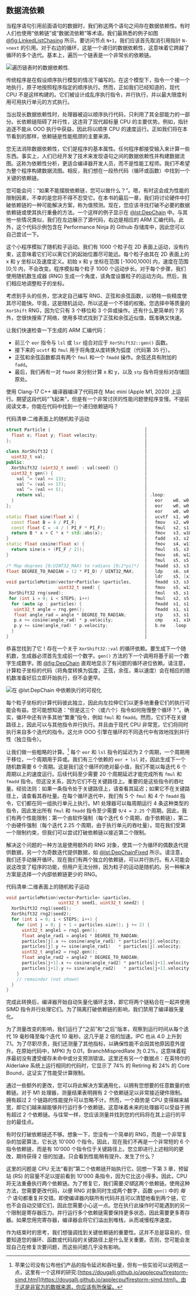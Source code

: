 
## 数据流依赖

当程序语句引用前面语句的数据时，我们称这两个语句之间存在数据依赖性。有时人们也使用“依赖链”或“数据流依赖”等术语。我们最熟悉的例子如图 [@fig:LinkedListChasing](#LinkedListChasing) 所示。要访问节点 `N+1`，我们应该首先取消引用指针 `N->next` 的引用。对于右边的循环，这是一个递归的数据依赖性，这意味着它跨越了循环的多个迭代。基本上，遍历一个链表是一个非常长的依赖链。

![遍历链表时的数据依赖性.](https://raw.githubusercontent.com/dendibakh/perf-book/main/img/computation-opts/LinkedListChasing.png)<div id="LinkedListChasing"></div>


传统程序是在假设顺序执行模型的情况下编写的。在这个模型下，指令一个接一个地执行，原子地按照程序指定的顺序执行。然而，正如我们已经知道的，现代 CPU 不是这样构建的。它们被设计成乱序执行指令，并行执行，并以最大限度利用可用执行单元的方式执行。

当出现长数据依赖性时，处理器被迫以顺序执行代码，只利用了其全部能力的一部分。长依赖链阻碍了并行性，这违背了现代超标量 CPU 的主要优势。例如，指针追逐不能从 OOO 执行中获益，因此将以顺序 CPU 的速度运行。正如我们将在本节看到的那样，依赖链是性能瓶颈的主要来源。

您无法消除数据依赖性，它们是程序的基本属性。任何程序都接受输入来计算一些东西。事实上，人们已经开发了技术来发现语句之间的数据依赖性并构建数据流图。这称为依赖性分析，更适合编译器开发人员，而不是性能工程师。我们不希望为整个程序构建数据流图。相反，我们想在一段热代码（循环或函数）中找到一个关键的依赖链。

您可能会问：“如果不能摆脱依赖链，您可以做什么？”。嗯，有时这会成为性能的限制因素，不幸的是您将不得不忍受它。在本书的最后一章，我们将讨论硬件中打破依赖链的一种可能解决方案，称为值预测。现在，您应该寻找打破不必要的数据依赖链或使其执行重叠的方法。一个这样的例子显示在 [@lst:DepChain](#DepChain) 中。与其他一些情况类似，我们在左边展示了源代码，右边是相应的 ARM 汇编代码。此外，这个代码示例包含在 Performance Ninja 的 Github 存储库中，因此您可以自己尝试一下。

这个小程序模拟了随机粒子运动。我们有 1000 个粒子在 2D 表面上运动，没有约束，这意味着它们可以离它们的起始位置尽可能远。每个粒子由其在 2D 表面上的 x 和 y 坐标以及速度定义。初始 x 和 y 坐标在范围 [-1000,1000] 内，速度在范围 [0;1] 内，不会改变。程序模拟每个粒子 1000 个运动步长。对于每个步骤，我们使用随机数生成器 (RNG) 生成一个角度，该角度设置粒子的运动方向。然后，我们相应地调整粒子的坐标。

考虑到手头的任务，您决定自己编写 RNG、正弦和余弦函数，以牺牲一些精度使其尽可能快。毕竟，这是随机运动，所以这是一个不错的权衡。您选择中等质量的 `XorShift` RNG，因为它只有 3 个移位和 3 个异或操作。还有什么更简单的？另外，您很快搜索了网络，使用多项式找到了正弦和余弦近似值，既准确又快速。

让我们快速检查一下生成的 ARM 汇编代码：
* 前三个 `eor` 指令与 `lsl` 或 `lsr` 组合对应于 `XorShift32::gen()` 函数。
* 接下来的 `ucvtf` 和 `fmul` 用于将角度从度转换为弧度（代码第 35 行）。
* 正弦和余弦函数都具有两个 `fmul` 和一个 `fmadd` 操作。余弦还具有附加的 `fadd`。
* 最后，我们再有一对 `fmadd` 来分别计算 x 和 y，以及 `stp` 指令将坐标对存储回原处。

使用 Clang-17 C++ 编译器编译了代码并在 Mac mini (Apple M1, 2020) 上运行。期望这段代码“飞起来”，但是有一个非常讨厌的性能问题使程序变慢。不提前阅读文本，你能在代码中找到一个递归依赖链吗？

代码清单:二维表面上的随机粒子运动 <div id="DepChain"></div>

```cpp
struct Particle {                                    │
  float x; float y; float velocity;                  │
};                                                   │
                                                     │
class XorShift32 {                                   │
  uint32_t val;                                      │
public:                                              │
  XorShift32 (uint32_t seed) : val(seed) {}          │
  uint32_t gen() {                                   │
    val ^= (val << 13);                              │
    val ^= (val >> 17);                              │
    val ^= (val << 5);                               │
    return val;                                      │ .loop:
  }                                                  │   eor    w0, w0, w0, lsl #13
};                                                   │   eor    w0, w0, w0, lsr #17
                                                     │   eor    w0, w0, w0, lsl #5
static float sine(float x) {                         │   ucvtf  s1, w0
  const float B = 4 / PI_F;                          │   fmov   s2, w9
  const float C = -4 / ( PI_F * PI_F);               │   fmul   s2, s1, s2
  return B * x + C * x * std::abs(x);                │   fmov   s3, w10
}                                                    │   fadd   s3, s2, s3
static float cosine(float x) {                       │   fmov   s4, w11
  return sine(x + (PI_F / 2));                       │   fmul   s5, s3, s3
}                                                    │   fmov   s6, w12
                                                     │   fmul   s5, s5, s6
/* Map degrees [0;UINT32_MAX) to radians [0;2*pi)*/  │   fmadd  s3, s3, s4, s5
float DEGREE_TO_RADIAN = (2 * PI_D) / UINT32_MAX;    │   ldp    s6, s4, [x1, #0x4]
                                                     │   ldr    s5, [x1]
void particleMotion(vector<Particle> &particles,     │   fmadd  s3, s3, s4, s5
                    uint32_t seed) {                 │   fmov   s5, w13
 XorShift32 rng(seed);                               │   fmul   s5, s1, s5
 for (int i = 0; i < STEPS; i++)                     │   fmul   s2, s5, s2
  for (auto &p : particles) {                        │   fmadd  s1, s1, s0, s2
   uint32_t angle = rng.gen();                       │   fmadd  s1, s1, s4, s6
   float angle_rad = angle * DEGREE_TO_RADIAN;       │   stp    s3, s1, [x1], #0xc
   p.x += cosine(angle_rad) * p.velocity;            │   cmp    x1, x16
   p.y += sine(angle_rad) * p.velocity;              │   b.ne   .loop
  }                                                  │
}                                                    │
```

恭喜您找到了它！存在一个关于 `XorShift32::val` 的循环依赖。要生成下一个随机数，生成器必须首先生成前一个数字。`gen()` 方法的下一个调用将基于前一个数字生成数字。图 [@fig:DepChain](#DepChain) 直观地显示了有问题的循环进位依赖。请注意，计算粒子坐标的代码（将角度转换为弧度，正弦，余弦，乘以速度）会在相应的随机数准备好后立即开始执行，但不会更早。

![在 [@lst:DepChain](#DepChain) 中依赖执行的可视化](https://raw.githubusercontent.com/dendibakh/perf-book/main/img/computation-opts/DepChain.png)<div id="DepChain"></div>

每个粒子坐标的计算代码彼此独立，因此向左拉伸它们以更多地重叠它们的执行可能会有益。您可能想知道：“但是这三个（或六个）指令如何拖慢整个循环？”。确实，循环中还有许多其他“繁重”指令，例如 `fmul` 和 `fmadd`。然而，它们不在关键路径上，因此可以与其他指令并行执行。并且由于现代 CPU 非常宽，它们将同时执行来自多个迭代的指令。这允许 OOO 引擎在循环的不同迭代中有效地找到并行性（独立指令）。

让我们做一些粗略的计算。[^1] 每个 `eor` 和 `lsl` 指令的延迟为 2 个周期，一个周期用于移位，一个周期用于异或。我们有三个依赖的 `eor + lsl` 对，因此生成下一个随机数需要 6 个周期。这是我们这个循环的绝对最小值，我们不能以每迭代 6 个周期以上的速度运行。后续代码至少需要 20 个周期延迟才能完成所有 `fmul` 和 `fmadd` 指令。但这没关系，因为它们不在关键路径上。重要的是这些指令的吞吐量。经验法则：如果一条指令处于关键路径上，请查看其延迟；如果它不在关键路径上，请查看其吞吐量。在每个循环迭代中，我们有 5 个 `fmul` 和 4 个 `fmadd` 指令，它们都在同一组执行单元上执行。M1 处理器可以每周期运行 4 条这种类型的指令，因此发出所有 `fmul` 和 `fmadd` 指令至少需要 `9/4 = 2.25` 个周期。因此，我们有两个性能限制：第一个由软件强制（每个迭代 6 个周期，由于依赖链），第二个由硬件强制（每个迭代 2.25 个周期，由于执行单元的吞吐量）。现在我们受第一个限制约束，但我们可以尝试打破依赖链以接近第二个限制。

解决这个问题的一种方法是使用额外的 RNG 对象，使其一个为循环的偶数迭代提供数据，另一个为奇数迭代提供数据，如 [@lst:DepChainFixed](#DepChainFixed) 所示。请注意，我们还手动展开循环。现在我们有两个独立的依赖链，可以并行执行。有人可能会说这改变了程序的功能，但用户无法分辨，因为粒子的运动是随机的。另一种解决方案是选择一个内部依赖链更少的 RNG。

代码清单:二维表面上的随机粒子运动 <div id="DepChainFixed"></div>

```cpp
void particleMotion(vector<Particle> &particles, 
                    uint32_t seed1, uint32_t seed2) {
  XorShift32 rng1(seed1);
  XorShift32 rng2(seed2);
  for (int i = 0; i < STEPS; i++) {
    for (int j = 0; j + 1 < particles.size(); j += 2) {
      uint32_t angle1 = rng1.gen();
      float angle_rad1 = angle1 * DEGREE_TO_RADIAN;
      particles[j].x += cosine(angle_rad1) * particles[j].velocity;
      particles[j].y += sine(angle_rad1)   * particles[j].velocity;
      uint32_t angle2 = rng2.gen();
      float angle_rad2 = angle2 * DEGREE_TO_RADIAN;
      particles[j+1].x += cosine(angle_rad2) * particles[j+1].velocity;
      particles[j+1].y += sine(angle_rad2)   * particles[j+1].velocity;
    }
    // remainder (not shown)
  }
}
```

完成此转换后，编译器开始自动矢量化循环主体，即它将两个链粘合在一起并使用 SIMD 指令并行处理它们。为了隔离打破依赖链的影响，我们禁用了编译器矢量化。

为了测量改变的影响，我们运行了“之前”和“之后”版本，观察到运行时间从每个迭代 19 毫秒降至每个迭代 10 毫秒。这几乎是 2 倍的加速。IPC 也从 4.0 上升到 7.1。为了尽职尽责，我们还测量了其他指标，以确保性能不会因其他原因意外提升。在原始代码中，MPKI 为 0.01，BranchMispredRate 为 0.2%，这意味着程序最初没有遭受缓存未命中或分支预测错误。这里还有另一个数据点：在英特尔的 Alderlake 系统上运行相同的代码时，它显示了 74% 的 Retiring 和 24% 的 Core Bound，这证实了性能受计算限制。

通过一些额外的更改，您可以将此解决方案通用化，以拥有您想要的任意数量的依赖链。对于 M1 处理器，测量结果表明拥有 2 个依赖链足以非常接近硬件限制。拥有超过 2 个链路的性能提升可以忽略不计。然而，一个趋势是 CPU 变得越来越宽，即它们越来越能够并行运行多个依赖链。这意味着未来的处理器可以受益于拥有超过 2 个依赖链。与往常一样，您应该测量并找到您的代码将在其上运行的平台的最佳点。

有时仅打破依赖链还不够。想象一下，您没有一个简单的 RNG，而是一个非常复杂的加密算法，它长达 10'000 个指令。因此，现在我们不再是一个非常短的 6 个指令依赖链，而是有 10'000 个指令位于关键路径上。您立即进行上述相同的更改，期待获得 2 倍的加速。只会看到性能稍有提升。发生了什么？

这里的问题是 CPU 无法“看到”第二个依赖链开始执行它。回想一下第 3 章，预留站 (RS) 的容量不足以提前看到 10'000 条指令，因为它比这小得多。因此，CPU 将无法重叠执行两个依赖链。为了修复它，我们需要*交错*这两个依赖链。使用这种方法，您需要更改代码，以便 RNG 对象同时生成两个数字，函数 `gen()` 中的 *每个* 语句都重复并交错。即使编译器内联所有代码并且可以清楚地看到两个链，它也不会自动交错它们，因此您需要小心这一点。您在执行此操作时可能遇到的另一个限制是寄存器压力。并行运行多个依赖链需要保持更多状态，因此需要更多寄存器。如果您用完寄存器，编译器会将它们溢出到堆栈，从而减慢程序速度。

作为结束时的思考，我们想强调找到关键依赖链的重要性。这并不总是容易的，但要知道您的循环、函数或代码段的关键路径上是什么至关重要。否则，您可能会发现自己在修复次要问题，而这些问题几乎没有影响。

[^1]:苹果公司没有公布他们产品的指令延迟和吞吐量，但有一些实验可以说明这一点，这里有一个这样的研究:[https://dougallj.github.io/applecpu/firestorm-simd.html](https://dougallj.github.io/applecpu/firestorm-simd.html)。由于这是非官方的数据来源，你应该有所保留。
